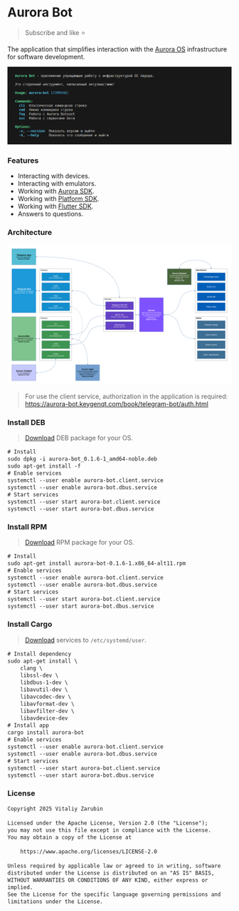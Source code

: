 # Aurora Bot

> Subscribe and like ⭐

The application that simplifies interaction with the [Aurora OS](https://auroraos.ru/) infrastructure for software development.

![preview](data/preview.png)

### Features

- Interacting with devices.
- Interacting with emulators.
- Working with [Aurora SDK](https://developer.auroraos.ru/doc/sdk).
- Working with [Platform SDK](https://developer.auroraos.ru/doc/sdk/psdk).
- Working with [Flutter SDK](https://developer.auroraos.ru/doc/extended/flutter).
- Answers to questions.

### Architecture

![preview](data/architecture.png)

> For use the client service, authorization in the application is required:<br/>
> https://aurora-bot.keygenqt.com/book/telegram-bot/auth.html

### Install DEB

> [Download](https://github.com/keygenqt/aurora-bot/releases) DEB package for your OS.

```shell
# Install
sudo dpkg -i aurora-bot_0.1.6-1_amd64-noble.deb
sudo apt-get install -f
# Enable services
systemctl --user enable aurora-bot.client.service
systemctl --user enable aurora-bot.dbus.service
# Start services
systemctl --user start aurora-bot.client.service
systemctl --user start aurora-bot.dbus.service
```

### Install RPM

> [Download](https://github.com/keygenqt/aurora-bot/releases) RPM package for your OS.

```shell
# Install
sudo apt-get install aurora-bot-0.1.6-1.x86_64-alt11.rpm
# Enable services
systemctl --user enable aurora-bot.client.service
systemctl --user enable aurora-bot.dbus.service
# Start services
systemctl --user start aurora-bot.client.service
systemctl --user start aurora-bot.dbus.service
```

### Install Cargo

> [Download](https://github.com/keygenqt/aurora-bot/tree/main/build/systemd) services to `/etc/systemd/user`.

```shell
# Install dependency
sudo apt-get install \
    clang \
    libssl-dev \
    libdbus-1-dev \
    libavutil-dev \
    libavcodec-dev \
    libavformat-dev \
    libavfilter-dev \
    libavdevice-dev
# Install app
cargo install aurora-bot
# Enable services
systemctl --user enable aurora-bot.client.service
systemctl --user enable aurora-bot.dbus.service
# Start services
systemctl --user start aurora-bot.client.service
systemctl --user start aurora-bot.dbus.service
```

### License

```
Copyright 2025 Vitaliy Zarubin

Licensed under the Apache License, Version 2.0 (the "License");
you may not use this file except in compliance with the License.
You may obtain a copy of the License at

    https://www.apache.org/licenses/LICENSE-2.0

Unless required by applicable law or agreed to in writing, software
distributed under the License is distributed on an "AS IS" BASIS,
WITHOUT WARRANTIES OR CONDITIONS OF ANY KIND, either express or implied.
See the License for the specific language governing permissions and
limitations under the License.
```
